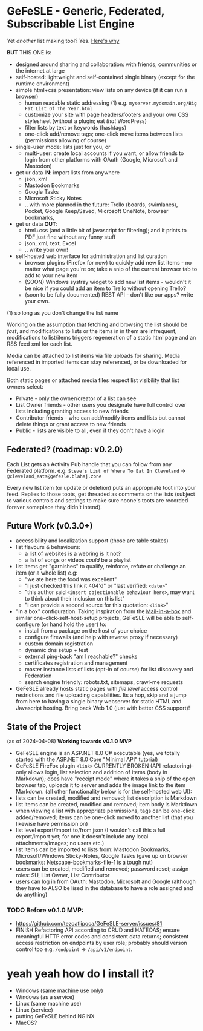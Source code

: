 # GeFeSLE - Generic, Federated, Subscribable List Engine
Yet _another_ list making tool? Yes. [Here's why](rationale.md)

**BUT** THIS ONE is:
* designed around sharing and collaboration: with friends, communities or the internet at large
* self-hosted: lightweight and self-contained single binary (except for the runtime environment)
* simple html+css presentation: view lists on any device (if it can run a browser)
  * human readable static addressing (1) e.g. `myserver.mydomain.org/Big Fat List Of The Year.html`
  * customize your site with page headers/footers and your own CSS stylesheet (without a plugin; eat _that_ WordPress)
  * filter lists by text or keywords (hashtags)
  * one-click add/remove tags; one-click move items between lists (permissions allowing of course)
* single-user mode: lists just for you, or
  *   multi-user: create local accounts if you want, or allow friends to login from other platforms with OAuth (Google, Microsoft and Mastodon)
* get ur data **IN**: import lists from anywhere
  * json, xml
  * Mastodon Bookmarks
  * Google Tasks
  * Microsoft Sticky Notes
  * .. with more planned in the future: Trello (boards, swimlanes), Pocket, Google Keep/Saved, Microsoft OneNote, browser bookmarks, 
* get ur data **OUT**:
  * html+css (and a little bit of javascript for filtering); and it prints to PDF just fine without any funny stuff
  * json, xml, text, Excel
  * .. write your own!
* self-hosted web interface for administration and list curation
  * browser plugins (Firefox for now) to quickly add new list items - no matter what page you're on; take a snip of the current browser tab to add to your new item
  * (SOON) Windows systray widget to add new list items - wouldn't it be nice if you could add an item to Trello without opening Trello?
  * (soon to be fully documented) REST API - don't like our apps? write your own.

(1) so long as you don't change the list name
 
Working on the assumption that fetching and browsing the list should be _fast_, and modifications 
to lists or the items in in them are infrequent, modifications to list/items triggers regeneration of a static html
page and an RSS feed xml for each list. 

Media can be attached to list items via file uploads for sharing. Media referenced in imported items can stay referenced, 
or be downloaded for local use. 

Both static pages or attached media files respect list visibility that list owners select: 
* Private - only the owner/creator of a list can see
* List Owner friends - other users you designate have full control over lists including granting access to new friends
* Contributor friends - who can add/modify items and lists but cannot delete things or grant access to new friends
* Public - lists are visible to all, even if they don't have a login
 
## Federated? (roadmap: v0.2.0)
Each List gets an Activity Pub handle that you can follow from any Federated platform. 
e.g. `Steve's List of Where To Eat In Cleveland` -> `@cleveland_eats@gefesle.blahaj.zone`

Every new list item (or update or deletion) puts an appropriate toot into your feed.
Replies to those toots, get threaded as comments on the lists (subject to various controls and settings
to make sure noone's toots are recorded forever someplace they didn't intend). 

## Future Work (v0.3.0+)
- accessibility and localization support (those are table stakes)
- list flavours & behaviours:
  - a list of websites is a webring is it not?
  - a list of songs or videos _could_ be a playlist
- list items get "garnishes" to qualify, reinforce, refute or challenge an item (or a whole list) e.g:
  - "we ate here the food was excellent"
  - "I just checked this link it 404'd" or "last verified: `<date>`"
  - "this author said `<insert objectionable behaviour here>`, may want to think about their inclusion on this list"
  - "I can provide a second source for this quotation: `<link>`"  
- "in a box" configuration. Taking inspiration from the [Mail-in-a-box](https://mailinabox.email/) and similar one-click-self-host-setup projects, GeFeSLE will be able to self-configure (or hand hold the user) to:
  - install from a package on the host of your choice
  - configure firewalls (and help with reverse proxy if necessary)
  - custom domain registration
  - dynamic dns setup + test
  - external ping-back "am I reachable?" checks
  - certificates registration and management
  - master instance lists of lists (opt-in of course) for list discovery and Federation
  - search engine friendly: robots.txt, sitemaps, crawl-me requests
 - GeFeSLE already hosts static pages with _file level_ access control restrictions and file uploading capabilities. Its a hop, skip and a jump from here to having a single binary webserver for static HTML and Javascript hosting. Bring back Web 1.0 (just with better CSS support)!

## State of the Project
(as of 2024-04-08)
**Working towards v0.1.0 MVP**
- GeFeSLE engine is an ASP.NET 8.0 C# executable (yes, we totally started with the ASP.NET 8.0 Core "Minimal API" tutorial)
- GeFeSLE FireFox plugin `<link>` CURRENTLY BROKEN (API refactoring)- only allows login, list selection and addition of items (body in Markdown); does have "receipt mode" where it takes a snip of the open browser tab, uploads it to server and adds the image link to the item Markdown.
 (all other functionality below is for the self-hosted web UI):
- lists can be created, modified and removed; list description is Markdown
- list items can be created, modified and removed; item body is Markdown
- when viewing a list with appropriate permissions, tags can be one-click added/removed; items can be one-click moved to another list (that you likewise have permission on)
- list level export/import to/from json (I wouldn't call this a full export/import yet; for one it doesn't include any local attachments/images; no users etc.)
- list items can be imported to lists from: Mastodon Bookmarks, Microsoft/Windows Sticky-Notes, Google Tasks (gave up on browser bookmarks: Netscape-bookmarks-file-1 is a tough nut)
- users can be created, modified and removed; password reset; assign roles: SU, List Owner, List Contributor
- users can log in from OAuth: Mastodon, Microsoft and Google (although they have to ALSO be lised in the database to have a role assigned and do anything)

### TODO Before v0.1.0 MVP:
- https://github.com/tezoatlipoca/GeFeSLE-server/issues/81
- FINISH Refactoring API according to CRUD and HATEOAS; ensure meaningful HTTP error codes and consistent data returns; consistent access restriction on endpoints by user role; probably should verson control too e.g. `/endpoint` -> `/api/v1/endpoint`.

# yeah yeah how do I install it? 
- Windows (same machine use only)
- Windows (as a service)
- Linux (same machine use)
- Linux (service)
- putting GeFeSLE behind NGINX
- MacOS? 


